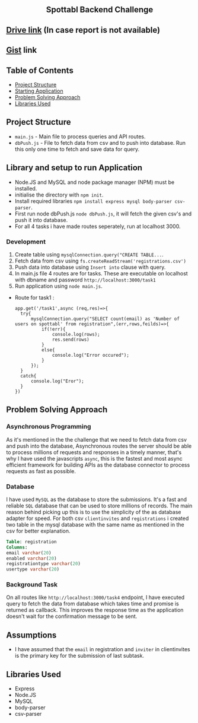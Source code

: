 <div align="center">

## **Spottabl Backend Challenge**

</div>

## [Drive link](https://drive.google.com/drive/folders/1obMP-1NJFEorizMiyhBoM4gJazG9qPmV?usp=sharing) (In case report is not available)
## [Gist](https://gist.github.com/sagaralok/8da2562604b9768807e8e89565063f7c) link

## Table of Contents
* [Project Structure](#project-structure)
* [Starting Application](#starting-application)
* [Problem Solving Approach](#problem-solving-approach)
* [Libraries Used](#libraries-used)

## Project Structure

- `main.js` - Main file to process queries and API routes.
- `dbPush.js` - File to fetch data from csv and to push into database. Run this only one time to fetch and save data for query.

## Library and setup to run Application

- Node.JS and MySQL and node package manager (NPM) must be installed.
- initialise the directory with `npm init`.
- Install required libraries `npm install express mysql body-parser csv-parser`.
- First run node dbPush.js `node dbPush.js`, it will fetch the given csv's and push it into database.  
- For all 4 tasks i have made routes seperately, run at localhost 3000.

### Development

1. Create table using `mysqlConnection.query("CREATE TABLE...`.
2. Fetch data from csv using  `fs.createReadStream('registrations.csv')`
3. Push data into database using `Insert into` clause with query.
4. In main.js file 4 routes are for tasks. These are executable on localhost with dbname and password `http://localhost:3000/task1`
5. Run application using `node main.js`.

- Route for task1 : 
    ```
    app.get('/task1',async (req,res)=>{
      try{
          mysqlConnection.query("SELECT count(email) as 'Number of users on spottabl' from registration",(err,rows,feilds)=>{
              if(!err){
                  console.log(rows);
                  res.send(rows)
              }
              else{
                  console.log("Error occured");
              }
          });
      }
      catch{
          console.log("Eror");
      }
  })

## Problem Solving Approach

### Asynchronous Programming

As it's mentioned in the the challenge that we need to fetch data from csv and push into the database, Asynchronous routes the server should be able to process millions of requests and responses in a timely manner, that's why I have used the javascripts `async`, this is the fastest and most async efficient framework for building APIs as the database connector to process requests as fast as possible.

### Database

I have used `MySQL` as the database to store the submissions. It's a fast and reliable `SQL` database that can be used to store millions of records. The main reason behind picking up this is to use the simplicity of the as database adapter for speed.
For both csv `clientinvites` and `registrations` i created two table in the mysql database with the same name as mentioned in the csv for better explanation.


```SQL
Table: registration
Columns:
email varchar(20) 
enabled varchar(20) 
registrationtype varchar(20) 
usertype varchar(20)
```

### Background Task

On all routes like  `http://localhost:3000/task4` endpoint, I have executed query to fetch the data from database which takes time and promise is returned as callback. This improves the response time as the application doesn't wait for the confirmation message to be sent.


## Assumptions

- I have assumed that the `email` in registration and `inviter` in clientinvites is the primary key for the submission of last subtask.


## Libraries Used
- Express
- Node.JS
- MySQL
- body-parser
- csv-parser
